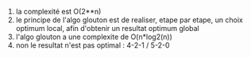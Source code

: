 1. la complexité est O(2**n)
2. le principe de l'algo glouton est de realiser, etape par etape, un choix optimum local, afin d'obtenir un resultat optimum global
3. l'algo glouton a une complexite de O(n*log2(n))
4. non le resultat n'est pas optimal : 4-2-1 / 5-2-0
